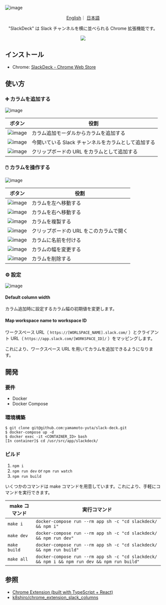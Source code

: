 ![image](https://user-images.githubusercontent.com/55144709/164277089-eb499d5d-0559-4fa7-9bcd-69d76200daa9.png)

<p align="center">
    <a href="README.md">English</a>｜
    <a href="README-ja.md">日本語</a>
</p>

<p align="center">
    "SlackDeck" は Slack チャンネルを横に並べられる Chrome 拡張機能です。
</p>

<div align="center">
<img src="https://user-images.githubusercontent.com/55144709/164062115-9ebbd36c-befe-44c1-8545-a69d5f131334.gif" />
</div>

## インストール

- Chrome: [SlackDeck - Chrome Web Store](https://chrome.google.com/webstore/detail/slackdeck/cocnkjpcbmoopfpmogblnjpjdfcaohod)

## 使い方

### ➕ カラムを追加する

![image](https://user-images.githubusercontent.com/55144709/164177668-96e11467-654e-48d6-9d6a-2ded6874cc86.png)

| ボタン                                                                                                          | 役割                                                |
| --------------------------------------------------------------------------------------------------------------- | --------------------------------------------------- |
| ![image](https://user-images.githubusercontent.com/55144709/164177789-bc46948e-53a3-4e8e-af7a-00132d4116ef.png) | カラム追加モーダルからカラムを追加する              |
| ![image](https://user-images.githubusercontent.com/55144709/164177914-1194ebd7-7a76-48be-88f7-07a5d0dcdef4.png) | 今開いている Slack チャンネルをカラムとして追加する |
| ![image](https://user-images.githubusercontent.com/55144709/164178115-9f732390-6840-45eb-a354-01ff1fa0afed.png) | クリップボードの URL をカラムとして追加する         |

### 🖱️ カラムを操作する

![image](https://user-images.githubusercontent.com/55144709/164176304-1f12926e-d966-4b86-aad4-9d832b36713b.png)

| ボタン                                                                                                          | 役割                                    |
| --------------------------------------------------------------------------------------------------------------- | --------------------------------------- |
| ![image](https://user-images.githubusercontent.com/55144709/164176634-27035b1e-1e24-4719-8f9f-2fea5f0ae8ef.png) | カラムを左へ移動する                    |
| ![image](https://user-images.githubusercontent.com/55144709/164176767-3767a60d-a4d4-4560-b9e0-d4c8b7caf40c.png) | カラムを右へ移動する                    |
| ![image](https://user-images.githubusercontent.com/55144709/164176924-c3c41b72-86c2-479b-b10a-823dca78385d.png) | カラムを複製する                        |
| ![image](https://user-images.githubusercontent.com/55144709/164177025-bf7df7c0-4ae1-41be-aa9b-89fa89de987b.png) | クリップボードの URL をこのカラムで開く |
| ![image](https://user-images.githubusercontent.com/55144709/164177248-6ce0399c-76b6-4512-a139-ec0d57e6c799.png) | カラムに名前を付ける                    |
| ![image](https://user-images.githubusercontent.com/55144709/164177401-c2767e87-efaa-474c-9da5-c62d3ef83342.png) | カラムの幅を変更する                    |
| ![image](https://user-images.githubusercontent.com/55144709/164177498-b135f78e-76b7-4c33-bce0-41877ea195bc.png) | カラムを削除する                        |

### ⚙️ 設定

![image](https://user-images.githubusercontent.com/55144709/164178884-c037a16d-9f2e-44a3-9fff-953c107fd738.png)

#### Default column width

カラム追加時に設定するカラム幅の初期値を変更します。

#### Map workspace name to workspace ID

ワークスペース URL（ `https://[WORLSPACE_NAME].slack.com/` ）とクライアント URL（ `https://app.slack.com/[WORKSPACE_ID]/` ）をマッピングします。

これにより、ワークスペース URL を用いてカラムを追加できるようになります。

## 開発

### 要件

- Docker
- Docker Compose

### 環境構築

```
$ git clone git@github.com:yamamoto-yuta/slack-deck.git
$ docker-compose up -d
$ docker exec -it <CONTAINER_ID> bash
[In container]$ cd /usr/src/app/slackdeck/
```

### ビルド

1. `npm i`
1. `npm run dev` or `npm run watch`
1. `npm run build`

いくつかのコマンドは make コマンドを用意しています。これにより、手軽にコマンドを実行できます。

| make コマンド | 実行コマンド                                                                                 |
| ------------- | -------------------------------------------------------------------------------------------- |
| `make i`      | `docker-compose run --rm app sh -c "cd slackdeck/ && npm i"`                                 |
| `make dev`    | `docker-compose run --rm app sh -c "cd slackdeck/ && npm run dev"`                           |
| `make build`  | `docker-compose run --rm app sh -c "cd slackdeck/ && npm run build"`                         |
| `make all`    | `docker-compose run --rm app sh -c "cd slackdeck/ && npm i && npm run dev && npm run build"` |

## 参照

- [Chrome Extension (built with TypeScript + React)](https://github.com/martellaj/chrome-extension-react-typescript-boilerplate)
- [k8shiro/chrome_extension_slack_columns](https://github.com/k8shiro/chrome_extension_slack_columns)
